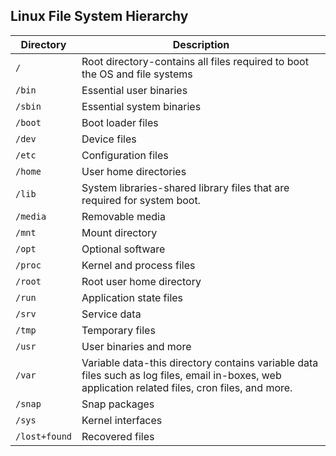 <!-- linux file system hierarchy with desc -->

## Linux File System Hierarchy
| **Directory** | **Description** |
| --------------|-------------------|
| `/` | Root directory-contains all files required to boot the OS and file systems|
| `/bin` | Essential user binaries |
| `/sbin` | Essential system binaries |
| `/boot` | Boot loader files |
| `/dev` | Device files |
| `/etc` | Configuration files |
| `/home` | User home directories |
| `/lib` | System libraries-shared library files that are required for system boot. |
| `/media` | Removable media |
| `/mnt` | Mount directory |
| `/opt` | Optional software |
| `/proc` | Kernel and process files |
| `/root` | Root user home directory |
| `/run` | Application state files |
| `/srv` | Service data |
| `/tmp` | Temporary files |
| `/usr` | User binaries and more |
| `/var` | Variable data-this directory contains variable data files such as log files, email in-boxes, web application related files, cron files, and more. |
| `/snap` | Snap packages |
| `/sys` | Kernel interfaces |
| `/lost+found` | Recovered files |